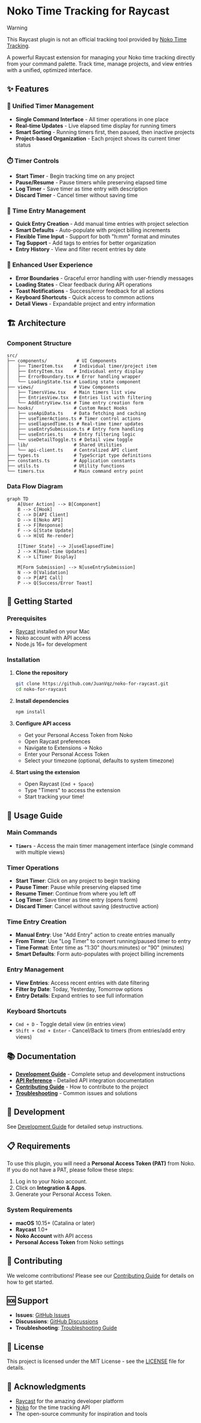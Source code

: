 # Noko Time Tracking for Raycast

> [!WARNING]
> This Raycast plugin is not an official tracking tool provided by [Noko Time Tracking](https://nokotime.com).

A powerful Raycast extension for managing your Noko time tracking directly from your command palette. Track time, manage projects, and view entries with a unified, optimized interface.

## ✨ Features

### 🎯 **Unified Timer Management**

- **Single Command Interface** - All timer operations in one place
- **Real-time Updates** - Live elapsed time display for running timers
- **Smart Sorting** - Running timers first, then paused, then inactive projects
- **Project-based Organization** - Each project shows its current timer status

### ⏱️ **Timer Controls**

- **Start Timer** - Begin tracking time on any project
- **Pause/Resume** - Pause timers while preserving elapsed time
- **Log Timer** - Save timer as time entry with description
- **Discard Timer** - Cancel timer without saving time

### 📝 **Time Entry Management**

- **Quick Entry Creation** - Add manual time entries with project selection
- **Smart Defaults** - Auto-populate with project billing increments
- **Flexible Time Input** - Support for both "h:mm" format and minutes
- **Tag Support** - Add tags to entries for better organization
- **Entry History** - View and filter recent entries by date

### 🎨 **Enhanced User Experience**

- **Error Boundaries** - Graceful error handling with user-friendly messages
- **Loading States** - Clear feedback during API operations
- **Toast Notifications** - Success/error feedback for all actions
- **Keyboard Shortcuts** - Quick access to common actions
- **Detail Views** - Expandable project and entry information

## 🏗️ Architecture

### **Component Structure**

```
src/
├── components/           # UI Components
│   ├── TimerItem.tsx    # Individual timer/project item
│   ├── EntryItem.tsx    # Individual entry display
│   ├── ErrorBoundary.tsx # Error handling wrapper
│   └── LoadingState.tsx # Loading state component
├── views/               # View Components
│   ├── TimersView.tsx   # Main timers list view
│   ├── EntriesView.tsx  # Entries list with filtering
│   └── AddEntryView.tsx # Time entry creation form
├── hooks/               # Custom React Hooks
│   ├── useApiData.ts    # Data fetching and caching
│   ├── useTimerActions.ts # Timer control actions
│   ├── useElapsedTime.ts # Real-time timer updates
│   ├── useEntrySubmission.ts # Entry form handling
│   ├── useEntries.ts    # Entry filtering logic
│   └── useDetailToggle.ts # Detail view toggle
├── lib/                 # Shared Utilities
│   └── api-client.ts    # Centralized API client
├── types.ts             # TypeScript type definitions
├── constants.ts         # Application constants
├── utils.ts             # Utility functions
└── timers.tsx           # Main command entry point
```

### **Data Flow Diagram**

```mermaid
graph TD
    A[User Action] --> B[Component]
    B --> C[Hook]
    C --> D[API Client]
    D --> E[Noko API]
    E --> F[Response]
    F --> G[State Update]
    G --> H[UI Re-render]

    I[Timer State] --> J[useElapsedTime]
    J --> K[Real-time Updates]
    K --> L[Timer Display]

    M[Form Submission] --> N[useEntrySubmission]
    N --> O[Validation]
    O --> P[API Call]
    P --> Q[Success/Error Toast]
```

## 🚀 Getting Started

### Prerequisites

- [Raycast](https://raycast.com/) installed on your Mac
- Noko account with API access
- Node.js 16+ for development

### Installation

1. **Clone the repository**

   ```bash
   git clone https://github.com/JuanVqz/noko-for-raycast.git
   cd noko-for-raycast
   ```

2. **Install dependencies**

   ```bash
   npm install
   ```

3. **Configure API access**

   - Get your Personal Access Token from Noko
   - Open Raycast preferences
   - Navigate to Extensions → Noko
   - Enter your Personal Access Token
   - Select your timezone (optional, defaults to system timezone)

4. **Start using the extension**
   - Open Raycast (`Cmd + Space`)
   - Type "Timers" to access the extension
   - Start tracking your time!

## 📖 Usage Guide

### **Main Commands**

- **`Timers`** - Access the main timer management interface (single command with multiple views)

### **Timer Operations**

- **Start Timer**: Click on any project to begin tracking
- **Pause Timer**: Pause while preserving elapsed time
- **Resume Timer**: Continue from where you left off
- **Log Timer**: Save timer as time entry (opens form)
- **Discard Timer**: Cancel without saving (destructive action)

### **Time Entry Creation**

- **Manual Entry**: Use "Add Entry" action to create entries manually
- **From Timer**: Use "Log Timer" to convert running/paused timer to entry
- **Time Format**: Enter time as "1:30" (hours:minutes) or "90" (minutes)
- **Smart Defaults**: Form auto-populates with project billing increments

### **Entry Management**

- **View Entries**: Access recent entries with date filtering
- **Filter by Date**: Today, Yesterday, Tomorrow options
- **Entry Details**: Expand entries to see full information

### **Keyboard Shortcuts**

- `Cmd + D` - Toggle detail view (in entries view)
- `Shift + Cmd + Enter` - Cancel/Back to timers (from entries/add entry views)

## 📚 Documentation

- **[Development Guide](docs/development.md)** - Complete setup and development instructions
- **[API Reference](docs/API.md)** - Detailed API integration documentation
- **[Contributing Guide](docs/CONTRIBUTING.md)** - How to contribute to the project
- **[Troubleshooting](docs/TROUBLESHOOTING.md)** - Common issues and solutions

## 🔧 Development

See [Development Guide](docs/development.md) for detailed setup instructions.

## 📋 Requirements

To use this plugin, you will need a **Personal Access Token (PAT)** from Noko. If you do not have a PAT, please follow these steps:

1. Log in to your Noko account.
2. Click on **Integration & Apps**.
3. Generate your Personal Access Token.

### System Requirements

- **macOS** 10.15+ (Catalina or later)
- **Raycast** 1.0+
- **Noko Account** with API access
- **Personal Access Token** from Noko settings

## 🤝 Contributing

We welcome contributions! Please see our [Contributing Guide](docs/CONTRIBUTING.md) for details on how to get started.

## 🆘 Support

- **Issues**: [GitHub Issues](https://github.com/JuanVqz/noko-for-raycast/issues)
- **Discussions**: [GitHub Discussions](https://github.com/JuanVqz/noko-for-raycast/discussions)
- **Troubleshooting**: [Troubleshooting Guide](docs/TROUBLESHOOTING.md)

## 📄 License

This project is licensed under the MIT License - see the [LICENSE](LICENSE) file for details.

## 🙏 Acknowledgments

- [Raycast](https://raycast.com/) for the amazing developer platform
- [Noko](https://nokotime.com/) for the time tracking API
- The open-source community for inspiration and tools
